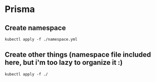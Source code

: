 # Prisma
## Create namespace
```
kubectl apply -f ./namespace.yml
```

## Create other things (namespace file included here, but i'm too lazy to organize it :) 

```
kubectl apply -f ./
```
